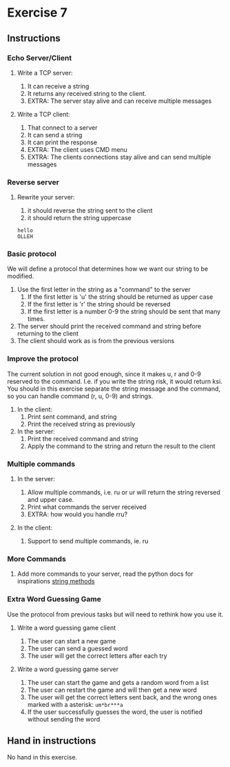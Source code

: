 # Exercise 7

## Instructions

### Echo Server/Client

1. Write a TCP server:
   1. It can receive a string
   2. It returns any received string to the client.
   3. EXTRA: The server stay alive and can receive multiple messages

2. Write a TCP client:
   1. That connect to a server
   2. It can send a string
   3. It can print the response
   4. EXTRA: The client uses CMD menu
   5. EXTRA: The clients connections stay alive and can send multiple messages

### Reverse server

1. Rewrite your server:
   1. it should reverse the string sent to the client
   2. it should return the string uppercase

    ```text
    hello
    OLLEH
    ```

### Basic protocol

We will define a protocol that determines how we want our string to be modified.

1. Use the first letter in the string as a "command" to the server
   1. If the first letter is 'u' the string should be returned as upper case
   2. If the first letter is 'r' the string should be reversed
   3. If the first letter is a number 0-9 the string should be sent that many times.
2. The server should print the received command and string before returning to the client
3. The client should work as is from the previous versions

### Improve the protocol

The current solution in not good enough, since it makes u, r and 0-9 reserved to the command. I.e. if you write the string risk, it would return ksi. You should in this exercise separate the string message and the command, so you can handle command (r, u, 0-9) and strings.

1. In the client:
   1. Print sent command, and string
   2. Print the received string as previously
2. In the server:
   1. Print the received command and string
   2. Apply the command to the string and return the result to the client

### Multiple commands

1. In the server:
   1. Allow multiple commands, i.e. ru or ur will return the string reversed and upper case.
   2. Print what commands the server received
   3. EXTRA: how would you handle rru?

2. In the client:
   1. Support to send multiple commands, ie. ru

### More Commands

1. Add more commands to your server, read the python docs for inspirations [string methods](https://docs.python.org/3/library/stdtypes.html#string-methods)

### Extra Word Guessing Game

Use the protocol from previous tasks but will need to rethink how you use it.

1. Write a word guessing game client
   1. The user can start a new game
   2. The user can send a guessed word
   3. The user will get the correct letters after each try

2. Write a word guessing game server
   1. The user can start the game and gets a random word from a list
   2. The user can restart the game and will then get a new word
   3. The user will get the correct letters sent back, and the wrong ones marked with a asterisk: `um*br***a`
   4. If the user successfully guesses the word, the user is notified without sending the word

## Hand in instructions

No hand in this exercise.
